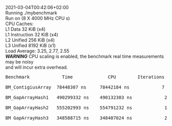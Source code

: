 2021-03-04T00:42:06+02:00<br />
Running ./mybenchmark<br />
Run on (8 X 4000 MHz CPU s)<br />
CPU Caches:<br />
  L1 Data 32 KiB (x4)<br />
  L1 Instruction 32 KiB (x4)<br />
  L2 Unified 256 KiB (x4)<br />
  L3 Unified 8192 KiB (x1)<br />
Load Average: 3.25, 2.77, 2.55<br />
***WARNING*** CPU scaling is enabled, the benchmark real time measurements may be noisy<br /> and will incur extra overhead.


<pre>
Benchmark            Time             CPU        Iterations

BM_ContigiusArray  78448307 ns     78442184 ns            7

BM_GapArrayHash1   490299332 ns    490132303 ns            2

BM_GapArrayHash2   555202993 ns    554791232 ns            1

BM_GapArrayHash3   348588715 ns    348407024 ns            2
</pre>
